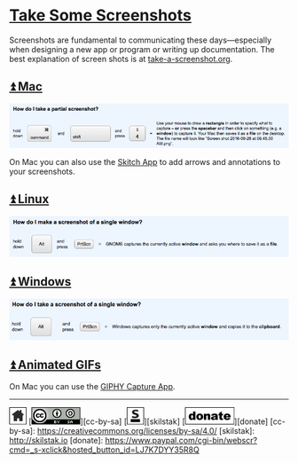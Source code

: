 # [Take Some Screenshots](#table-of-contents)

Screenshots are fundamental to communicating these days—especially
when designing a new app or program or writing up documentation.
The best explanation of screen shots is at
[take-a-screenshot.org](http://www.take-a-screenshot.org).

## [⏫ Mac](#)

![](/assets/screenshot-mac.png)

On Mac you can also use the [Skitch App](https://evernote.com/skitch/)
to add arrows and annotations to your screenshots.

## [⏫ Linux](#)

![](/assets/screenshot-linux.png)

## [⏫ Windows](#)

![](/assets/screenshot-win.png)

## [⏫ Animated GIFs](#)

On Mac you can use the [GIPHY Capture
App](https://itunes.apple.com/us/app/giphy-capture.-the-gif-maker/id668208984?mt=12).

---
[![home](/assets/home-bw.png)](/README.md)
[![cc-by-sa](/assets/cc-by-sa.png)][cc-by-sa]
[![skilstak](/assets/skilstak-logo-bw.png)][skilstak]
[![donate](/assets/donate-bw.png)][donate]
[cc-by-sa]: https://creativecommons.org/licenses/by-sa/4.0/
[skilstak]: http://skilstak.io
[donate]: https://www.paypal.com/cgi-bin/webscr?cmd=_s-xclick&hosted_button_id=LJ7K7DYY35R8Q


